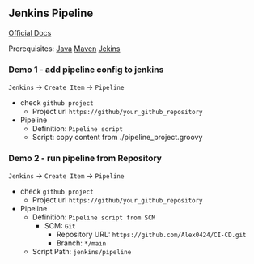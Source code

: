 ## Jenkins Pipeline

[Official Docs](https://www.jenkins.io/doc/book/pipeline/)

Prerequisites:
[Java](https://www.oracle.com/java/technologies/downloads/)
[Maven](https://maven.apache.org/install.html)
[Jekins](https://www.jenkins.io/doc/book/installing/)

### Demo 1 - add pipeline config to jenkins

`Jenkins` -> `Create Item` -> `Pipeline`
- check `github project`
  - Project url `https://github/your_github_repository`
- Pipeline
  - Definition: `Pipeline script`
  - Script: copy content from ./pipeline_project.groovy

### Demo 2 - run pipeline from Repository

`Jenkins` -> `Create Item` -> `Pipeline`
- check `github project`
  - Project url `https://github/your_github_repository`
- Pipeline
  - Definition: `Pipeline script from SCM`
    - SCM: `Git`
      - Repository URL: `https://github.com/Alex0424/CI-CD.git`
      - Branch: `*/main`
  - Script Path: `jenkins/pipeline`
